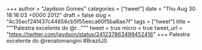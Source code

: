 
+++
author = "Jaydson Gomes"
categories = ["tweet"]
date = "Thu Aug 30 18:16:03 +0000 2012"
draft = false
slug = "4c35ecf24f437c44656cb5f55eeca60f5ba8ae7f"
tags = ["tweet"]
title = """Palestra excelente do  @r..."""
tweet = true
micro = true
tweet_url = "https://twitter.com/jaydson/status/241237863499452416"
+++
Palestra excelente do  @renatomangini #BrazilJS
